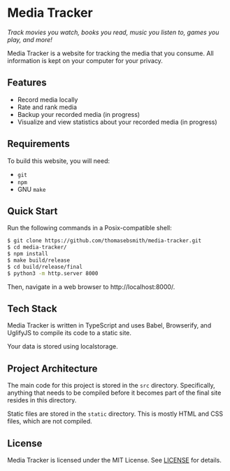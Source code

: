 # Media Tracker
*Track movies you watch, books you read, music you listen to, games you play,
and more!*

Media Tracker is a website for tracking the media that you consume.
All information is kept on your computer for your privacy.

## Features
 - Record media locally
 - Rate and rank media
 - Backup your recorded media (in progress)
 - Visualize and view statistics about your recorded media (in progress)

## Requirements
To build this website, you will need:
 - `git`
 - `npm`
 - GNU `make`

## Quick Start
Run the following commands in a Posix-compatible shell:
```sh
$ git clone https://github.com/thomasebsmith/media-tracker.git
$ cd media-tracker/
$ npm install
$ make build/release
$ cd build/release/final
$ python3 -m http.server 8000
```

Then, navigate in a web browser to http://localhost:8000/.

## Tech Stack
Media Tracker is written in TypeScript and uses Babel, Browserify, and
UglifyJS to compile its code to a static site.

Your data is stored using localstorage.

## Project Architecture
The main code for this project is stored in the `src` directory. Specifically,
anything that needs to be compiled before it becomes part of the final site
resides in this directory.

Static files are stored in the `static` directory. This is mostly HTML and CSS
files, which are not compiled.

## License
Media Tracker is licensed under the MIT License. See [LICENSE](./LICENSE) for
details.
